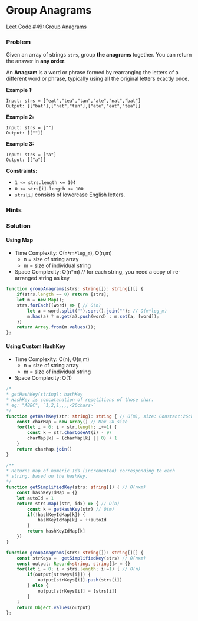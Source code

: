 # Group Anagrams

[Leet Code #49: Group Anagrams](https://leetcode.com/problems/group-anagrams/)

### Problem

Given an array of strings `strs`, group **the anagrams** together. You can return the answer in **any order**.

An **Anagram** is a word or phrase formed by rearranging the letters of a different word or phrase, typically using all the original letters exactly once.

&#x20;

**Example 1:**

```
Input: strs = ["eat","tea","tan","ate","nat","bat"]
Output: [["bat"],["nat","tan"],["ate","eat","tea"]]
```

**Example 2:**

```
Input: strs = [""]
Output: [[""]]
```

**Example 3:**

```
Input: strs = ["a"]
Output: [["a"]]
```

&#x20;

**Constraints:**

* `1 <= strs.length <= 104`
* `0 <= strs[i].length <= 100`
* `strs[i]` consists of lowercase English letters.

### Hints

### Solution

#### Using Map

* Time Complexity: O(`n*`m`*log_m`), O(n,m)&#x20;
  * n = size of string array
  * m = size of individual string
* Space Complexity: O(n\*m) // for each string, you need a copy of re-arranged string as key

```typescript
function groupAnagrams(strs: string[]): string[][] {
    if(strs.length == 0) return [strs];
    let m = new Map();
    strs.forEach((word) => { // O(n)
        let a = word.split("").sort().join(""); // O(m*log_m)
        m.has(a) ? m.get(a).push(word) : m.set(a, [word]);
    })
    return Array.from(m.values());
};
```

#### Using Custom HashKey

* Time Complexity: O(n), O(n,m)&#x20;
  * n = size of string array
  * m = size of individual string
* Space Complexity: O(1)

```typescript
/*
* getHashKey(string): hashKey
* HashKey is concatanation of repetitions of those char.
* eg: "ABBC", `1,2,1,,,,<26chars>`
*/
function getHashKey(str: string): string { // O(m), size: Constant:26chars(log_10_m)
    const charMap = new Array() // Max 28 size
    for(let i = 0; i < str.length; i+=1) {
        const k = str.charCodeAt(i) - 97
        charMap[k] = (charMap[k] || 0) + 1
    }
    return charMap.join()
}

/**
* Returns map of numeric Ids (incremented) corresponding to each
* string, based on the hashKey.
*/
function getSimplifiedKey(strs: string[]) { // O(nxm)
    const hashKeyIdMap = {}
    let autoId = 1
    return strs.map((str, idx) => { // O(n)
        const k = getHashKey(str) // O(m)
        if(!hashKeyIdMap[k]) {
            hashKeyIdMap[k] = ++autoId
        }
        return hashKeyIdMap[k]
    }) 
}

function groupAnagrams(strs: string[]): string[][] {
    const strKeys =  getSimplifiedKey(strs) // O(nxm)
    const output: Record<string, string[]> = {}
    for(let i = 0; i < strs.length; i+=1) { // O(n)
        if(output[strKeys[i]]) {
            output[strKeys[i]].push(strs[i])
        } else {
            output[strKeys[i]] = [strs[i]]
        }
    }
    return Object.values(output)
};
```
